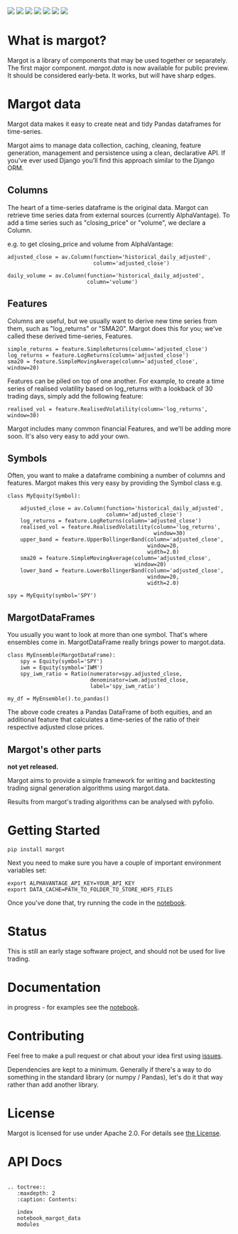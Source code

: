 [![](https://img.shields.io/pypi/v/margot)](https://pypi.org/project/margot/)
![](https://img.shields.io/pypi/pyversions/margot)
![](https://img.shields.io/pypi/wheel/margot)
[![](https://img.shields.io/github/license/atkinson/margot)](https://github.com/atkinson/margot/blob/master/LICENSE)
[![](https://img.shields.io/travis/com/atkinson/margot)](https://travis-ci.com/github/atkinson/margot)
[![](https://readthedocs.org/projects/margot/badge/?version=latest)](https://margot.readthedocs.io/en/latest/?badge=latest)
[![](https://codecov.io/gh/atkinson/margot/branch/master/graph/badge.svg)](https://codecov.io/gh/atkinson/margot)

# What is margot?
Margot is a library of components that may be used together or separately. The first
major component. _margot.data_ is now available for public preview. It should be
considered early-beta. It works, but will have sharp edges.

# Margot data
Margot data makes it easy to create neat and tidy Pandas dataframes for time-series.

Margot aims to manage data collection, caching, cleaning, feature generation,
management and persistence using a clean, declarative API. If you've ever used
Django you'll find this approach similar to the Django ORM.

## Columns
The heart of a time-series dataframe is the original data. Margot can retrieve
time series data from external sources (currently AlphaVantage). To add a time
series such as "closing_price" or "volume", we declare a Column.

e.g. to get closing_price and volume from AlphaVantage:

    adjusted_close = av.Column(function='historical_daily_adjusted', 
                               column='adjusted_close')

    daily_volume = av.Column(function='historical_daily_adjusted',
                             column='volume')

## Features
Columns are useful, but we usually want to derive new time series from them, such 
as "log_returns" or "SMA20". Margot does this for you; we've called these derived
time-series, Features.

    simple_returns = feature.SimpleReturns(column='adjusted_close')
    log_returns = feature.LogReturns(column='adjusted_close')
    sma20 = feature.SimpleMovingAverage(column='adjusted_close', window=20)

Features can be piled on top of one another. For example, to create a time series
of realised volatility based on log_returns with a lookback of 30 trading days,
simply add the following feature:

    realised_vol = feature.RealisedVolatility(column='log_returns', window=30)

Margot includes many common financial Features, and we'll be adding more soon. It's 
also very easy to add your own.


## Symbols
Often, you want to make a dataframe combining a number of columns and features.
Margot makes this very easy by providing the Symbol class e.g.

    class MyEquity(Symbol):

        adjusted_close = av.Column(function='historical_daily_adjusted', 
                                   column='adjusted_close')
        log_returns = feature.LogReturns(column='adjusted_close')
        realised_vol = feature.RealisedVolatility(column='log_returns', 
                                                  window=30)
        upper_band = feature.UpperBollingerBand(column='adjusted_close', 
                                                window=20, 
                                                width=2.0)
        sma20 = feature.SimpleMovingAverage(column='adjusted_close', 
                                            window=20)
        lower_band = feature.LowerBollingerBand(column='adjusted_close', 
                                                window=20, 
                                                width=2.0)

    spy = MyEquity(symbol='SPY')

## MargotDataFrames
You usually you want to look at more than one symbol. That's where
ensembles come in. MargotDataFrame really brings power to margot.data.

    class MyEnsemble(MargotDataFrame):
        spy = Equity(symbol='SPY')
        iwm = Equity(symbol='IWM')
        spy_iwm_ratio = Ratio(numerator=spy.adjusted_close, 
                              denominator=iwm.adjusted_close,
                              label='spy_iwm_ratio')

    my_df = MyEnsemble().to_pandas() 

The above code creates a Pandas DataFrame of both equities, and an additional
feature that calculates a time-series of the ratio of their respective
adjusted close prices.

## Margot's other parts
**not yet released.**

Margot aims to provide a simple framework for writing and backtesting trading
signal generation algorithms using margot.data.

Results from margot's trading algorithms can be analysed with pyfolio.

# Getting Started

    pip install margot

Next you need to make sure you have a couple of important environment variables set:

    export ALPHAVANTAGE_API_KEY=YOUR_API_KEY
    export DATA_CACHE=PATH_TO_FOLDER_TO_STORE_HDF5_FILES

Once you've done that, try running the code in the [notebook](https://github.com/atkinson/margot/blob/master/notebooks/margot.ipynb).

# Status
This is still an early stage software project, and should not be used for live trading.

# Documentation

in progress - for examples see the [notebook](https://github.com/atkinson/margot/blob/master/notebooks/margot.ipynb).

# Contributing

Feel free to make a pull request or chat about your idea first using [issues](https://github.com/atkinson/margot/issues).

Dependencies are kept to a minimum. Generally if there's a way to do something in the standard library (or numpy / Pandas), let's do it that way rather than add another library. 

# License
Margot is licensed for use under Apache 2.0. For details see [the License](https://github.com/atkinson/margot/blob/master/LICENSE).




# API Docs
```eval_rst

.. toctree::
   :maxdepth: 2
   :caption: Contents:

   index
   notebook_margot_data
   modules

```